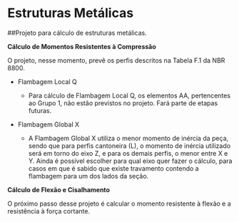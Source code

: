 # Estruturas Metálicas
 ##Projeto para cálculo de estruturas metálicas.
 
 **Cálculo de Momentos Resistentes à Compressão**
 
 O projeto, nesse momento, prevê os perfis descritos na Tabela F.1 da NBR 8800.
  
* Flambagem Local Q
  
  * Para cálculo de Flambagem Local Q, os elementos AA, pertencentes ao Grupo 1, não estão previstos no projeto. Fará parte de etapas futuras.
  
* Flambagem Global X
  
  * A Flambagem Global X utiliza o menor momento de inércia da peça, sendo que para perfis cantoneira (L), o momento de inércia utilizado será em torno do eixo Z, e para os demais perfis, o menor entre X e Y. Ainda é possível escolher para qual eixo quer fazer o cálculo, para casos em que é sabido que existe travamento contendo a flambagem para um dos lados da seção.
  
 **Cálculo de Flexão e Cisalhamento**
 
 O próximo passo desse projeto é calcular o momento resistente à flexão e a resistência à força cortante.    